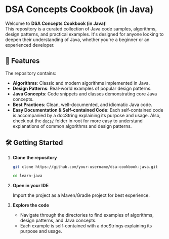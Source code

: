 # DSA Concepts Cookbook (in Java)

Welcome to **DSA Concepts Cookbook (in Java)**!  
This repository is a curated collection of Java code samples, algorithms, design patterns, and practical examples. It's designed for anyone looking to deepen their understanding of Java, whether you're a beginner or an experienced developer.

## 🚀 Features
The repository contains:

- **Algorithms**: Classic and modern algorithms implemented in Java.
- **Design Patterns**: Real-world examples of popular design patterns.
- **Java Concepts**: Code snippets and classes demonstrating core Java concepts.
- **Best Practices**: Clean, well-documented, and idiomatic Java code.
- **Easy Documentation & Self-contained Code**: Each self-contained code is accompanied by a docString explaining its purpose and usage. 
Also, check out the [`docs/`](docs) folder in root for more easy to understand explanations of common algorithms and design patterns.

## 🛠️ Getting Started

1. **Clone the repository**
   ```sh
   git clone https://github.com/your-username/dsa-cookbook-java.git
   
   cd learn-java
   ```
2. **Open in your IDE**

   Import the project as a Maven/Gradle project for best experience.

3. **Explore the code**
   - Navigate through the directories to find examples of algorithms, design patterns, and Java concepts.
   - Each example is self-contained with a docStrings explaining its purpose and usage.

